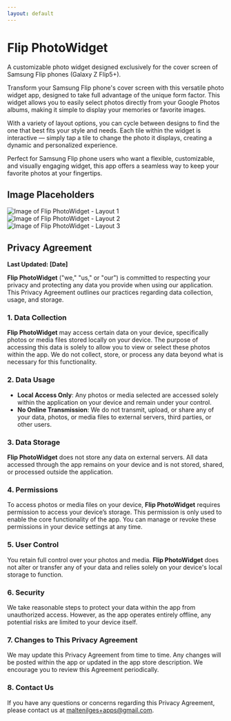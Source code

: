 ```yaml
---
layout: default
---
```


# Flip PhotoWidget

A customizable photo widget designed exclusively for the cover screen of Samsung Flip phones (Galaxy Z Flip5+).

Transform your Samsung Flip phone's cover screen with this versatile photo widget app, designed to take full advantage of the unique form factor. This widget allows you to easily select photos directly from your Google Photos albums, making it simple to display your memories or favorite images.

With a variety of layout options, you can cycle between designs to find the one that best fits your style and needs. Each tile within the widget is interactive — simply tap a tile to change the photo it displays, creating a dynamic and personalized experience.

Perfect for Samsung Flip phone users who want a flexible, customizable, and visually engaging widget, this app offers a seamless way to keep your favorite photos at your fingertips.

## Image Placeholders
![Image of Flip PhotoWidget - Layout 1](#)
![Image of Flip PhotoWidget - Layout 2](#)
![Image of Flip PhotoWidget - Layout 3](#)

## Privacy Agreement

**Last Updated: [Date]**

**Flip PhotoWidget** ("we," "us," or "our") is committed to respecting your privacy and protecting any data you provide when using our application. This Privacy Agreement outlines our practices regarding data collection, usage, and storage.

### 1. Data Collection
**Flip PhotoWidget** may access certain data on your device, specifically photos or media files stored locally on your device. The purpose of accessing this data is solely to allow you to view or select these photos within the app. We do not collect, store, or process any data beyond what is necessary for this functionality.

### 2. Data Usage
- **Local Access Only**: Any photos or media selected are accessed solely within the application on your device and remain under your control.
- **No Online Transmission**: We do not transmit, upload, or share any of your data, photos, or media files to external servers, third parties, or other users.

### 3. Data Storage
**Flip PhotoWidget** does not store any data on external servers. All data accessed through the app remains on your device and is not stored, shared, or processed outside the application.

### 4. Permissions
To access photos or media files on your device, **Flip PhotoWidget** requires permission to access your device’s storage. This permission is only used to enable the core functionality of the app. You can manage or revoke these permissions in your device settings at any time.

### 5. User Control
You retain full control over your photos and media. **Flip PhotoWidget** does not alter or transfer any of your data and relies solely on your device's local storage to function.

### 6. Security
We take reasonable steps to protect your data within the app from unauthorized access. However, as the app operates entirely offline, any potential risks are limited to your device itself.

### 7. Changes to This Privacy Agreement
We may update this Privacy Agreement from time to time. Any changes will be posted within the app or updated in the app store description. We encourage you to review this Agreement periodically.

### 8. Contact Us
If you have any questions or concerns regarding this Privacy Agreement, please contact us at maltenilges+apps@gmail.com.